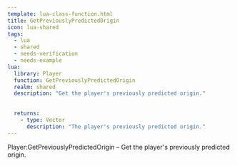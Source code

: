 ```yaml
---
template: lua-class-function.html
title: GetPreviouslyPredictedOrigin
icon: lua-shared
tags:
  - lua
  - shared
  - needs-verification
  - needs-example
lua:
  library: Player
  function: GetPreviouslyPredictedOrigin
  realm: shared
  description: "Get the player's previously predicted origin."
  
  
  returns:
    - type: Vector
      description: "The player's previously predicted origin."
---
```


<div class="lua__search__keywords">
Player:GetPreviouslyPredictedOrigin &#x2013; Get the player's previously predicted origin.
</div>
